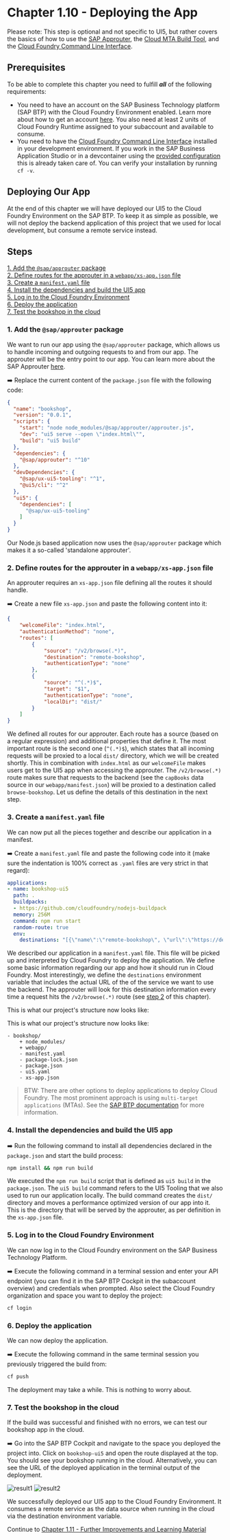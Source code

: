 # Chapter 1.10 - Deploying the App

Please note: This step is optional and not specific to UI5, but rather covers the basics of how to use the [SAP Approuter](https://www.npmjs.com/package/@sap/approuter), the [Cloud MTA Build Tool](https://sap.github.io/cloud-mta-build-tool/), and the [Cloud Foundry Command Line Interface](https://docs.cloudfoundry.org/cf-cli/). 

## Prerequisites

To be able to complete this chapter you need to fulfill ***all*** of the following requirements:
- You need to have an account on the SAP Business Technology platform (SAP BTP) with the Cloud Foundry Environment enabled. Learn more about how to get an account [here](https://developers.sap.com/group.btp-setup.html). You also need at least 2 units of Cloud Foundry Runtime assigned to your subaccount and available to consume.
- You need to have the [Cloud Foundry Command Line Interface](https://docs.cloudfoundry.org/cf-cli/) installed in your development environment. If you work in the SAP Business Application Studio or in a devcontainer using the [provided configuration](/.devcontainer) this is already taken care of. You can verify your installation by running `cf -v`.

## Deploying Our App

At the end of this chapter we will have deployed our UI5 to the Cloud Foundry Environment on the SAP BTP. To keep it as simple as possible, we will not deploy the backend application of this project that we used for local development, but consume a remote service instead.

## Steps

[1. Add the `@sap/approuter` package](#1-add-the-sapapprouter-package)<br>
[2. Define routes for the approuter in a `webapp/xs-app.json` file](#2-define-routes-for-the-approuter-in-a-webappxs-appjson-file)<br>
[3. Create a `manifest.yaml` file](#3-create-a-manifestyaml-file)<br>
[4. Install the dependencies and build the UI5 app](#4-install-the-dependencies-and-build-the-ui5-app)<br>
[5. Log in to the Cloud Foundry Environment](#5-log-in-to-the-cloud-foundry-environment)<br>
[6. Deploy the application](#6-deploy-the-application)<br>
[7. Test the bookshop in the cloud](#7-test-the-bookshop-in-the-cloud)<br>

### 1. Add the `@sap/approuter` package

We want to run our app using the `@sap/approuter` package, which allows us to handle incoming and outgoing requests to and from our app. The approuter will be the entry point to our app. You can learn more about the SAP Approuter [here](https://blogs.sap.com/2020/04/03/sap-application-router/).

➡️ Replace the current content of the `package.json` file with the following code:

```json
{
  "name": "bookshop",
  "version": "0.0.1",
  "scripts": {
    "start": "node node_modules/@sap/approuter/approuter.js",
    "dev": "ui5 serve --open \"index.html\"",
    "build": "ui5 build"
  },
  "dependencies": {
    "@sap/approuter": "^10"
  },
  "devDependencies": {
    "@sap/ux-ui5-tooling": "^1",
    "@ui5/cli": "^2"
  },
  "ui5": {
    "dependencies": [
      "@sap/ux-ui5-tooling"
    ]
  }
}
```

Our Node.js based application now uses the `@sap/approuter` package which makes it a so-called 'standalone approuter'.
    
### 2. Define routes for the approuter in a `webapp/xs-app.json` file

An approuter requires an `xs-app.json` file defining all the routes it should handle.

➡️ Create a new file `xs-app.json` and paste the following content into it:

```json
{
    "welcomeFile": "index.html",
    "authenticationMethod": "none",
    "routes": [
        {
            "source": "/v2/browse(.*)",
            "destination": "remote-bookshop",
            "authenticationType": "none"
        },
        {
            "source": "^(.*)$",
            "target": "$1",
            "authenticationType": "none",
            "localDir": "dist/"
        }
    ]
}
```

We defined all routes for our approuter. Each route has a source (based on a regular expression) and additional  properties that define it. The most important route is the second one (`^(.*)$`), which states that all incoming requests will be proxied to a local `dist/` directory, which we will be created shortly. This in combination with `index.html` as our `welcomeFile` makes users get to the UI5 app when accessing the approuter. The `/v2/browse(.*)` route makes sure that requests to the backend (see the `capBooks` data source in our `webapp/manifest.json`) will be proxied to a destination called `browse-bookshop`. Let us define the details of this destination in the next step.

### 3. Create a `manifest.yaml` file

We can now put all the pieces together and describe our application in a manifest.

➡️ Create a `manifest.yaml` file and paste the following code into it (make sure the indentation is 100% correct as `.yaml` files are very strict in that regard):

```yaml
applications:
- name: bookshop-ui5
  path: .
  buildpacks:
  - https://github.com/cloudfoundry/nodejs-buildpack
  memory: 256M
  command: npm run start
  random-route: true
  env:
    destinations: "[{\"name\":\"remote-bookshop\", \"url\":\"https://developer-advocates-free-tier-central-hana-cloud-instan3b540fd6.cfapps.us10.hana.ondemand.com\"}]"
```

We described our application in a `manifest.yaml` file. This file will be picked up and interpreted by Cloud Foundry to deploy the application. We define some basic information regarding our app and how it should run in Cloud Foundry. Most interestingly, we define the `destinations` environment variable that includes the actual URL of the of the service we want to use the backend. The approuter will look for this destination information every time a request hits the `/v2/browse(.*)` route (see [step 2](#2-define-routes-for-the-approuter-in-an-webappxs-appjson-file) of this chapter).

This is what our project's structure now looks like:

This is what our project's structure now looks like:

```text
- bookshop/
    + node_modules/
    + webapp/
    - manifest.yaml
    - package-lock.json
    - package.json
    - ui5.yaml
    - xs-app.json
```

> BTW: There are other options to deploy applications to deploy Cloud Foundry. The most prominent approach is using `multi-target applications` (MTAs). See the [SAP BTP documentation](https://help.sap.com/docs/btp/sap-business-technology-platform/multitarget-applications-in-cloud-foundry-environment) for more information.

### 4. Install the dependencies and build the UI5 app

➡️ Run the following command to install all dependencies declared in the `package.json` and start the build process:

```bash
npm install && npm run build
```

We executed the `npm run build` script that is defined as `ui5 build` in the `package.json`. The `ui5 build` command refers to the UI5 Tooling that we also used to run our application locally. The build command creates the `dist/` directory and moves a performance optimized version of our app into it. This is the directory that will be served by the approuter, as per definition in the `xs-app.json` file.

### 5. Log in to the Cloud Foundry Environment

We can now log in to the Cloud Foundry environment on the SAP Business Technology Platform. 

➡️ Execute the following command in a terminal session and enter your API endpoint (you can find it in the SAP BTP Cockpit in the subaccount overview) and credentials when prompted. Also select the Cloud Foundry organization and space you want to deploy the project:

```bash
cf login
```

### 6. Deploy the application

We can now deploy the application.

➡️ Execute the following command in the same terminal session you previously triggered the build from:

```bash
cf push
```

The deployment may take a while. This is nothing to worry about.

### 7. Test the bookshop in the cloud

If the build was successful and finished with no errors, we can test our bookshop app in the cloud. 

➡️ Go into the SAP BTP Cockpit and navigate to the space you deployed the project into. Click on `bookshop-ui5` and open the route displayed at the top. You should see your bookshop running in the cloud. Alternatively, you can see the URL of the deployed application in the terminal output of the deployment.

![result1](result1.png#border)
![result2](result2.png#border)

We successfully deployed our UI5 app to the Cloud Foundry Environment. It consumes a remote service as the data source when running in the cloud via the destination environment variable.

Continue to [Chapter 1.11 - Further Improvements and Learning Material](/chapters/1.11-further-improvements/)
